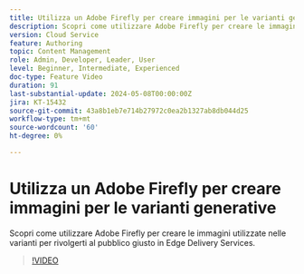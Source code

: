 ```yaml
---
title: Utilizza un Adobe Firefly per creare immagini per le varianti generative
description: Scopri come utilizzare Adobe Firefly per creare le immagini utilizzate nelle varianti per rivolgerti al pubblico giusto in Edge Delivery Services.
version: Cloud Service
feature: Authoring
topic: Content Management
role: Admin, Developer, Leader, User
level: Beginner, Intermediate, Experienced
doc-type: Feature Video
duration: 91
last-substantial-update: 2024-05-08T00:00:00Z
jira: KT-15432
source-git-commit: 43a8b1eb7e714b27972c0ea2b1327ab8db044d25
workflow-type: tm+mt
source-wordcount: '60'
ht-degree: 0%

---
```



# Utilizza un Adobe Firefly per creare immagini per le varianti generative

Scopri come utilizzare Adobe Firefly per creare le immagini utilizzate nelle varianti per rivolgerti al pubblico giusto in Edge Delivery Services.

>[!VIDEO](https://video.tv.adobe.com/v/3428794/?learn=on)
